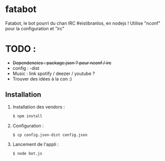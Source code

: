 fatabot
=======

Fatabot, le bot pourri du chan IRC #eistibranlos, en nodejs !
Utilise "nconf" pour la configuration et "irc"


TODO :
==============

- <del>Dependencies : package.json ? pour nconf / irc</del>
- config : -dist
- Music : link spotify / deezer / youtube ?
- Trouver des idées à la con :)



Installation
--------------------

1. Installation des vendors :

    ``` sh
    $ npm install
    ```

3. Configuration :

    ``` sh
    $ cp config.json-dist config.json
    ```

3. Lancement de l'appli :

    ``` sh
    $ node bot.js
    ```

